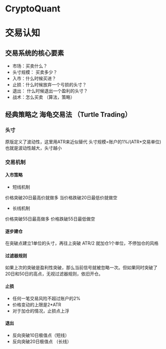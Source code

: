 # CryptoQuant
# 交易认知
## 交易系统的核心要素
* 市场：买卖什么？
* 头寸规模： 买卖多少？
* 入市：什么时候买进？
* 止损：什么时候放弃一个亏损的头寸？
* 退出： 什么时候退出一个盈利的头寸？
* 战术：怎么买卖 （算法，策略）


## 经典策略之 海龟交易法 （Turtle Trading）
### 头寸
原版定义了波动性，这里用ATR来近似替代
头寸规模=账户的1%/(ATR*交易单位)
也就是波动性越大，头寸越小

### 交易机制
#### 入市策略
* 短线机制

价格突破20日最高价就做多 当价格跌破20日最低价就做空

* 长线机制

价格突破55日最高做多 价格跌破55日最低做空

#### 逐步建仓
在突破点建立1单位的头寸，再往上突破 ATR/2 就加仓1个单位，不停加仓的风格

#### 过滤器规则
如果上次的突破是盈利性突破，那么当前信号就被忽略一次。但如果同时突破了20日和50日的高点，无视过滤器规则，依旧开仓。

#### 止损
* 任何一笔交易风险不超过账户的2%
* 价格变动的上限是2*ATR
* 对于加仓的情况，止损点上浮

#### 退出
* 反向突破10日极值点（短线）
* 反向突破20日极值点 （长线）

